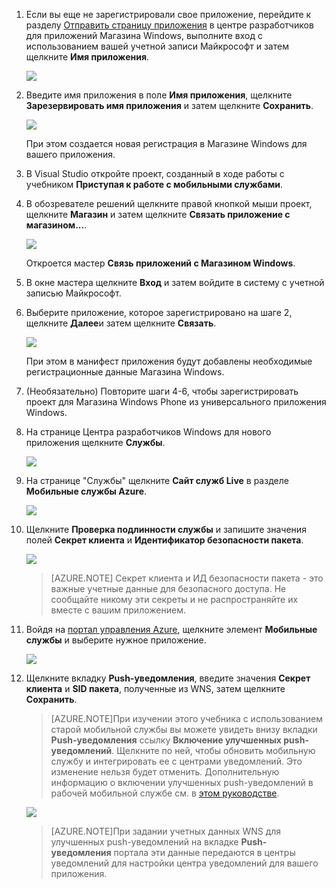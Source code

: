 

1. Если вы еще не зарегистрировали свое приложение, перейдите к разделу [Отправить страницу приложения] в центре разработчиков для приложений Магазина Windows, выполните вход с использованием вашей учетной записи Майкрософт и затем щелкните **Имя приложения**.

   	![](./media/mobile-services-notification-hubs-register-windows-store-app/mobile-services-submit-win8-app.png)

2. Введите имя приложения в поле **Имя приложения**, щелкните **Зарезервировать имя приложения** и затем щелкните **Сохранить**.

   	![](./media/mobile-services-notification-hubs-register-windows-store-app/mobile-services-win8-app-name.png)

   	При этом создается новая регистрация в Магазине Windows для вашего приложения.

3. В Visual Studio откройте проект, созданный в ходе работы с учебником **Приступая к работе с мобильными службами**.

4. В обозревателе решений щелкните правой кнопкой мыши проект, щелкните **Магазин** и затем щелкните **Связать приложение с магазином...**. 

  	![](./media/mobile-services-notification-hubs-register-windows-store-app/mobile-services-store-association.png)

   	Откроется мастер **Связь приложений с Магазином Windows**.

5. В окне мастера щелкните **Вход** и затем войдите в систему с учетной записью Майкрософт.

6. Выберите приложение, которое зарегистрировано на шаге 2, щелкните **Далее**и затем щелкните **Связать**.

   	![](./media/mobile-services-notification-hubs-register-windows-store-app/mobile-services-select-app-name.png)

   	При этом в манифест приложения будут добавлены необходимые регистрационные данные Магазина Windows.    

7. (Необязательно) Повторите шаги 4-6, чтобы зарегистрировать проект для Магазина Windows Phone из универсального приложения Windows.

8. На странице Центра разработчиков Windows для нового приложения щелкните **Службы**. 

   	![](./media/mobile-services-notification-hubs-register-windows-store-app/mobile-services-win8-edit-app.png) 

9. На странице "Службы" щелкните **Сайт служб Live** в разделе **Мобильные службы Azure**.

	![](./media/mobile-services-javascript-backend-register-windows-store-app/mobile-services-win8-edit2-app.png)

10. Щелкните **Проверка подлинности службы** и запишите значения полей **Секрет клиента** и **Идентификатор безопасности пакета**. 

   	![](./media/mobile-services-notification-hubs-register-windows-store-app/mobile-services-win8-app-push-auth.png)

    > [AZURE.NOTE] Секрет клиента и ИД безопасности пакета - это важные учетные данные для безопасного доступа. Не сообщайте никому эти секреты и не распространяйте их вместе с вашим приложением.

11. Войдя на [портал управления Azure], щелкните элемент **Мобильные службы** и выберите нужное приложение.

   	![](./media/mobile-services-notification-hubs-register-windows-store-app/mobile-services-selection.png)

12. Щелкните вкладку **Push-уведомления**, введите значения **Секрет клиента** и **SID пакета**, полученные из WNS, затем щелкните **Сохранить**.

	>[AZURE.NOTE]При изучении этого учебника с использованием старой мобильной службы вы можете увидеть внизу вкладки **Push-уведомления** ссылку **Включение улучшенных push-уведомлений**. Щелкните по ней, чтобы обновить мобильную службу и интегрировать ее с центрами уведомлений. Это изменение нельзя будет отменить. Дополнительную информацию о включении улучшенных push-уведомлений в рабочей мобильной службе см. в <a href="http://go.microsoft.com/fwlink/p/?LinkId=391951">этом руководстве</a>. 

   	![](./media/mobile-services-notification-hubs-register-windows-store-app/mobile-push-tab.png)

	>[AZURE.NOTE]При задании учетных данных WNS для улучшенных push-уведомлений на вкладке **Push-уведомления** портала эти данные передаются в центры уведомлений для настройки центра уведомлений для вашего приложения.

<!-- URLs. -->
[Приступая к работе с мобильными службами]: /ru-ru/documentation/articles/mobile-services-windows-store-get-started/
[Отправить страницу приложения]: http://go.microsoft.com/fwlink/p/?LinkID=266582
[Портал управления Azure]: https://manage.windowsazure.com/

<!--HONumber=42-->

